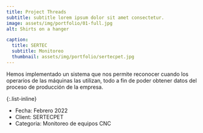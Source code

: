 ```yaml
---
title: Project Threads
subtitle: subtitle lorem ipsum dolor sit amet consectetur.
image: assets/img/portfolio/01-full.jpg
alt: Shirts on a hanger

caption:
  title: SERTEC
  subtitle: Monitoreo
  thumbnail: assets/img/portfolio/sertecpet.jpg
---
```

Hemos implementado un sistema que nos permite reconocer cuando los operarios de las máquinas las utilizan, todo a fin de poder obtener datos del proceso de producción de la empresa.

{:.list-inline}
- Fecha: Febrero 2022
- Client: SERTECPET
- Categoria: Monitoreo de equipos CNC

